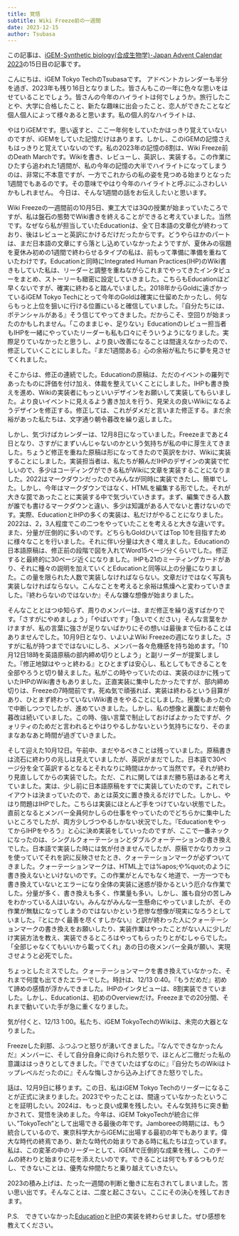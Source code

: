 ```yaml
---
title: 覚悟
subtitle: Wiki Freeze前の一週間
date: 2023-12-15
author: Tsubasa
---
```


この記事は、[iGEM･Synthetic biology(合成生物学)･Japan Advent Calendar 2023](https://adventar.org/calendars/8876)の15日目の記事です。

こんにちは、iGEM Tokyo TechのTsubasaです。
  アドベントカレンダーも半分を過ぎ、2023年も残り16日となりました。皆さんもこの一年に色々な思いをはせていることでしょう。皆さんの今年のハイライトは何でしょうか。旅行したことや、大学に合格したこと、新たな趣味に出会ったこと、恋人ができたことなど個人個人によって様々あると思います。私の個人的なハイライトは、
<!--more-->
やはりiGEMです。思い返すと、ここ一年何をしていたかはっきり覚えていないのですが、iGEMをしていた記憶だけはあります。しかし、このiGEMの記憶さえもはっきりと覚えていないのです。私の2023年の記憶の8割は、Wiki Freeze前のDeath Marchです。Wikiを書き、レビューし、英訳し、実装する。この作業にひたすら追われた1週間が、私の今年の記憶の大半でハイライトになってしまうのは、非常に不本意ですが、一方でこれからの私の姿を見つめる始まりとなった1週間でもあるのです。その意味でやはり今年のハイライトと呼ぶにふさわしいかもしれません。
  今日は、そんな1週間の話をお伝えしたいと思います。

Wiki Freezeの一週間前の10月5日、東工大では3Qの授業が始まっていたころですが、私は盤石の態勢でWiki書きを終えることができると考えていました。当然です。なぜなら私が担当していたEducationは、全て日本語の文章化が終わっており、後はレビューと英訳にかけるだけだったからです。どうやらほかのパートは、まだ日本語の文章にすら落とし込めていなかったようですが、夏休みの宿題を夏休み初めの1週間で終わらせるタイプの私は、前もって準備に準備を重ねていたわけです。Educationと同時にIntegrated Human Practices(IHP)のWiki書きもしていた私は、リーダーと調整を重ねながらこれまでやってきたインタビューをまとめ、ストーリーも緻密に設定していきました。こちらもEducationほど早くないですが、確実に終わると踏んでいました。2018年からGoldに遠ざかっているiGEM Tokyo Techにとって今年のGoldは確実に仕留めたかったし、何ならもっと上位を狙いに行ける位置にいると確信していました。『自分たちには、ポテンシャルがある』そう信じてやってきました。だからこそ、空回りが始まったのかもしれません。「このままじゃ、足りない」Educationのレビュー担当者もIHPを一緒にやっていたリーダーも私も口々にそういうようになりました。実際足りていなかったと思うし、より良い改善になることは間違えなかったので、修正していくことにしました。『まだ1週間ある』心の余裕が私たちに夢を見させてくれました。

そこからは、修正の連続でした。Educationの原稿は、ただのイベントの羅列であったものに評価を付け加え、体裁を整えていくことにしました。IHPも書き換えを進め、Wikiの実装者にもっといいデザインをお願いして実装してもらいました。より良いイベントに見えるよう書き加えを行う、見栄えの良いWikiになるようデザインを修正する。修正しては、これがダメだと言いまた修正する。まだ余裕があった私たちは、文字通り朝令暮改を繰り返しました。

しかし、気づけばカレンダーは、12月8日になっていました。Freezeまであと4日となり、さすがにまずいんじゃないのかという気持ちが私の中に芽生えてきました。ちょうど修正を重ねた原稿は形になってきたので英訳をかけ、Wikiに実装することにしました。実装担当者は、私たちが頼んだIHPのデザインの実装で忙しいので、多少はコーディングができる私がWikiに文章を実装することになりました。2022はマークダウンだったのでみんなが同時に実装できたし、簡単でした。しかし、今年はマークダウンではなく、HTMLを編集する形でした。それが大きな罠であったことに実装する中で気づいていきます。まず、編集できる人数が誰でも書けるマークダウンと違い、多少は知識がある人でないと書けないのです。実際、EducationとIHPの多くの実装は、私だけがやることになりました。2022は、2，3人程度でこの二つをやっていたことを考えると大きな違いです。また、分量が圧倒的に多いのです。どちらもGoldひいてはTop 10を目指すために様々なことを行いました。それに伴い分量は大きく増えました。Educationの日本語原稿は、修正前の段階で図を入れてWord15ページ分くらいでした。修正すると最終的に30ページ近くになりました。IHPも21のミーティングカードがあり、それに種々の説明を加えていくとEducationと同等以上の分量になりました。この量を限られた人数で実装しなければならない。文章だけではなく写真も実装しなければならない。こんなことを考えると余裕は焦燥へと変わっていきました。『終わらないのではないか』そんな嫌な想像が始まりました。

そんなこととはつゆ知らず、周りのメンバーは、まだ修正を繰り返すばかりです。「さすがにやめましょう」「やばいです」「急いでください」そんな言葉をかけますが、私の言葉に強さが足りないばかりにその想いは最後まで伝わることはありませんでした。10月9日となり、いよいよWiki Freezeの週になりました。さすがに私が持つまでではないにしろ、メンバー各々危機感を持ち始めます。「10月12日18時を英語原稿の部内締め切りとしよう」と副リーダーが提案しました。『修正地獄はやっと終わる』とひとまずは安心し、私としてもできることを全部やろうと切り替えました。私がこの時やっていたのは、実装のほかに残っていたIHPのWiki書きもありました。正直実装に集中したかったですが、部内締め切りは、Freezeの7時間前です。死ぬ気で頑張れば、実装は終わるという目算があり、ひとまず終わっていないWiki書きをやることにしました。授業もあったので中断しつつでしたが、進めていきました。しかし、私の想像と裏腹にまだ朝令暮改は続いていました。この時、強い言葉で制止しておけばよかったですが、クォリティのためだと言われるとやはりやるしかないという気持ちになり、そのままなあなあと時間が過ぎていきました。

そして迎えた10月12日。午前中、まだやるべきことは残っていました。原稿書きは流石に終わりの兆しは見えていましたが、英訳がまだでした。日本語で30ページ分を全て英訳するとなるとそれなりに時間はかかって当然です。それが終わり見直ししてからの実装でした。ただ、これに関してはまだ勝ち筋はあると考えていました。実は、少し前に日本語原稿をすでに実装していたのです。これでレイアウトは決まっていたので、あとは英文に置き換えるだけでした。しかし、やはり問題はIHPでした。こちらは実装にほとんど手をつけていない状態でした。直前となるとメンバー全員何かしらの仕事をやっていたのでどちらかに集中したいところでしたが、両方少しづつやるしかない状況でした。『EducationをやってからIHPをやろう』と心に決め実装をしていったのですが、ここで一番ネックになったのは、シングルクォーテーションとダブルクォーテーションの書き換えでした。日本語で実装した時には気が付きませんでしたが、原稿でかなりカッコを使っていてそれを訳に反映させたとき、クォーテーションマークが必ずついてきました。クォーテーションマークは、HTML上では%apos;や%quot;のように書き換えないといけないのです。この作業がとんでもなく地道で、一方一つでも書き換えていないとエラーになり全体の実装に迷惑が掛かるという厄介な作業でした。分量が多く、書き換えも多く、作業量も多い。しかし、誰も自分の苦しみをわかっている人はいない。みんながみんな一生懸命にやっていましたが、その作業が無駄になってしまうのではないかという悲惨な想像が現実になろうとしていました。『とにかく最善を尽くすしかない』と訳が終わった人にクォーテーションマークの書き換えをお願いしたり、実装作業はやったことがない人に少しだけ実装方法を教え、実装できるところはやってもらったりとがむしゃらでした。「全部じゃなくてもいいから載ってくれ」あの日の夜メンバー全員が願い、実現させようと必死でした。

ちょっとしたミスでした。クォーテーションマークを書き換えていなかった、それまで何度も出てきたエラーでした。時計は、12/13 0:40。『もうだめだ』初めて諦めの感情が浮かんできました。IHPのインタビューは、8割実装できていました。しかし、Educationは、初めのOverviewだけ。Freezeまでの20分間、それまで動いていた手が急に重くなりました。

気が付くと、12/13 1:00。私たち、iGEM TokyoTechのWikiは、未完の大器となりました。

Freezeした刹那、ふつふつと怒りが湧いてきました。『なんでできなかったんだ』メンバーに、そして自分自身に向けられた怒りで、ほとんど二徹だった私の意識ははっきりとしてきました。『できていたはずなのに』『自分たちのWikiはトップレベルだったのに』そんな悔しさから込み上げてきた怒りでした。

話は、12月9日に移ります。この日、私はiGEM Tokyo Techのリーダーになることが正式に決まりました。2023でやったことは、間違っていなかったということを証明したい。2024は、もっと良い成果を残したい。そんな気持ちに突き動かされて、覚悟を決めました。今年は、iGEM TokyoTechが統合に伴い、”TokyoTech”として出場できる最後の年です。Jamboreeの時期には、もう統合しているので、東京科学大からiGEMに出場する最初の年でもあります。偉大な時代の終焉であり、新たな時代の始まりである時に私たちは立っています。私は、この変革の中のリーダーとして、iGEMで圧倒的な成果を残し、このチームの終わりと始まりに花を添えたいのです。できることは何でもするつもりだし、できないことは、優秀な仲間たちと乗り越えていきたい。

2023の積み上げは、たった一週間の判断と働きに左右されてしまいました。苦い思い出です。そんなことは、二度と起こさない。ここにその決心を残しておきます。

P.S.　できていなかった[Education](https://2023.igem.wiki/tokyotech/education)と[IHP](https://2023.igem.wiki/tokyotech/human-practices)の実装を終わらせました。ぜひ感想を教えてください。
